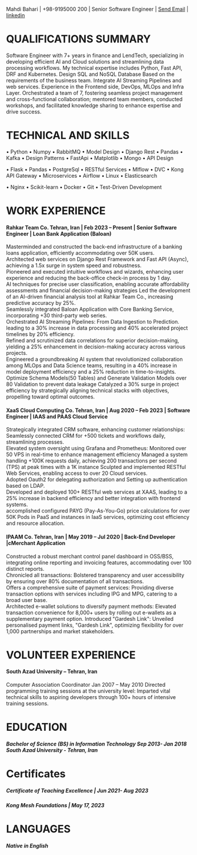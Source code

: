 Mahdi Bahari       |       +98-9195000 200    |  Senior Software Engineer | [Send Email](mailto:baharimahdi93@gmail.com)  | [linkedin](linkedin.com/in/mahdi-bahari-developer)


# QUALIFICATIONS SUMMARY


Software Engineer with 7+ years in finance and LendTech, specializing in developing efficient AI and Cloud solutions and streamlining data processing workflows.
My technical expertise includes Python, Fast API, DRF and Kubernetes.
Design SQL and NoSQL Database Based on the requirements of the business team.
Integrate AI Streaming Pipelines and web services.
Experience in the Frontend side, DevOps, MLOps and Infra Layer.
Orchestrated a team of 7, fostering seamless project management and cross-functional collaboration; mentored team members, conducted workshops, and facilitated knowledge sharing to enhance expertise and drive success.

# TECHNICAL AND SKILLS 

• Python
• Numpy
• RabbitMQ
• Model Design
• Django Rest 
• Pandas
• Kafka
• Design Patterns
• FastApi
• Matplotlib
• Mongo
• API Design

• Flask
• Pandas
• PostgreSql
• RESTful Services
• Mlflow
• DVC
• Kong API Gateway
• Microservices
• Airflow
• Linux
• Elasticsearch

• Nginx
• Scikit-learn
• Docker
• Git
• Test-Driven Development 

# WORK EXPERIENCE

#### Rahkar Team Co.	Tehran, Iran | Feb 2023 – Present | Senior Software Engineer | Loan Bank Application (Baloan)
Masterminded and constructed the back-end infrastructure of a banking loans application, efficiently accommodating over 50K users.<br>
Architected web services on Django Rest Framework and Fast API (Async), achieving a 1.5x surge in system speed and robustness.<br>
Pioneered and executed intuitive workflows and wizards, enhancing user experience and reducing the back-office check-in process by 1 day.<br>
AI techniques for precise user classification, enabling accurate affordability assessments and financial decision-making strategies
Led the development of an AI-driven financial analysis tool at Rahkar Team Co., increasing predictive accuracy by 25%.<br>
Seamlessly integrated Baloan Application with Core Banking Service, incorporating +30 third-party web series.<br>
Orchestrated AI Streaming Pipelines: From Data Ingestion to Prediction. leading to a 30% increase in data processing and  40% accelerated project timelines by 20% efficiency.<br>
Refined and scrutinized data correlations for superior decision-making, yielding a 25% enhancement in decision-making accuracy across various projects.<br>
Engineered a groundbreaking AI system that revolutionized collaboration among MLOps and Data Science teams, resulting in a 40% increase in model deployment efficiency and a 25% reduction in time-to-insights.
Optimize Schema Models(50 Tables) and Generate Validation Models over 80 Validation to prevent data leakage 
Catalyzed a 30% surge in project efficiency by strategically aligning technical stacks with objectives, propelling toward optimal outcomes.<br>

#### XaaS Cloud Computing Co.	Tehran, Iran | Aug 2020 – Feb 2023 | Software Engineer | IAAS and PAAS Cloud Service
Strategically integrated CRM software, enhancing customer relationships: Seamlessly connected CRM for +500 tickets and workflows daily, streamlining processes.<br>
Elevated system oversight using Grafana and Prometheus: Monitored over 50 VPS in real-time to enhance management efficiency
Managed a system handling +100K requests daily, achieving 200 transactions per second (TPS) at peak times with a 1K instance
Sculpted and implemented RESTful Web Services, enabling access to over 20 Cloud services.<br>
Adopted Oauth2 for delegating authorization and Setting up authentication based on LDAP.<br>
Developed and deployed 100+ RESTful web services at XAAS, leading to a 25% increase in backend efficiency and better integration with frontend systems.<br>
accomplished configured PAYG (Pay-As-You-Go) price calculations for over 50K Pods in PaaS and instances in IaaS services, optimizing cost efficiency and resource allocation.<br>

#### IPAAM Co. Tehran, Iran | May 2019 – Jul 2020 | Back-End Developer |cMerchant Application

Constructed a robust merchant control panel dashboard in OSS/BSS, integrating online reporting and invoicing features, accommodating over 100 distinct reports.<br>
Chronicled all transactions:
Bolstered transparency and user accessibility by ensuring over 80% documentation of all transactions.<br>
Offers a comprehensive suite of payment services: Providing diverse transaction options with services including IPG and MPG, catering to a broad user base.<br>
Architected e-wallet solutions to diversify payment methods: Elevated transaction convenience for 8,000+ users by rolling out e-wallets as a supplementary payment option.
Introduced "Gardesh Link":
Unveiled personalised payment links, "Gardesh Link", optimizing flexibility for over 1,000 partnerships and market stakeholders.

# VOLUNTEER EXPERIENCE

#### South Azad University – Tehran, Iran
Computer Association Coordinator	Jan 2007 – May 2010
Directed programming training sessions at the university level: Imparted vital technical skills to aspiring developers through 100+ hours of intensive training sessions.

# EDUCATION
##### 	Bachelor of Science (BS) in Information Technology	Sep 2013- Jan 2018 South Azad University - Tehran, Iran

# Certificates
##### Certificate of Teaching Excellence						|		       Jun 2021- Aug 2023
##### Kong Mesh Foundations									        |          May 17, 2023

# LANGUAGES
##### Native in English
